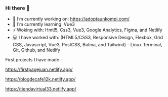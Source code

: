 ### Hi there 👋

- 🔭 I’m currently working on: https://adoptaunkompi.com/ 
- 🌱 I’m currently learning: Vue3
- ⚡ Woking with: Hmtl5, Css3, Vue3, Google Analytics, Figma, and Netlify
- 💻 I have worked with: (HTML5/CSS3, Responsive Design, Flexbox, Grid CSS, Javascript, Vue3, PostCSS, Bulma, and Tailwind) - Linux Terminal, Git, Github, and Netlify


First projects I have made :

https://firstpagejuan.netlify.app/

https://blogdecafe12k.netlify.app/

https://tiendavirtual33.netlify.app/
